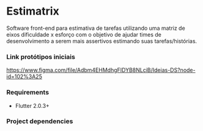 # Estimatrix

Software front-end para estimativa de tarefas utilizando uma matriz de eixos dificuldade x esforço com o objetivo de ajudar times de desenvolvimento a serem mais assertivos estimando suas tarefas/histórias.

### Link protótipos iniciais
https://www.figma.com/file/Adbm4EHMdhgFIDYB8NLciB/Ideias-DS?node-id=102%3A25


### Requirements
- Flutter 2.0.3+

### Project dependencies